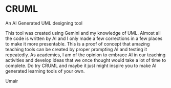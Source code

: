 # CRUML
An AI Generated UML designing tool

This tool was created using Gemini and my knowledge of UML. Almost all the code is written by AI and I only made a few corrections in a few places to make it more presentable. This is a proof of concept that amazing teaching tools can be created by proper prompting AI and testing it repeatedly. As academics, I am of the opinion to embrace AI in our teaching activities and develop ideas that we once thought would take a lot of time to complete. Do try CRUML and maybe it just might inspire you to make AI generated learning tools of your own.

Umair
